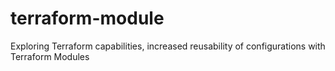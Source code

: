 # terraform-module
Exploring Terraform capabilities, increased reusability of configurations with Terraform Modules
